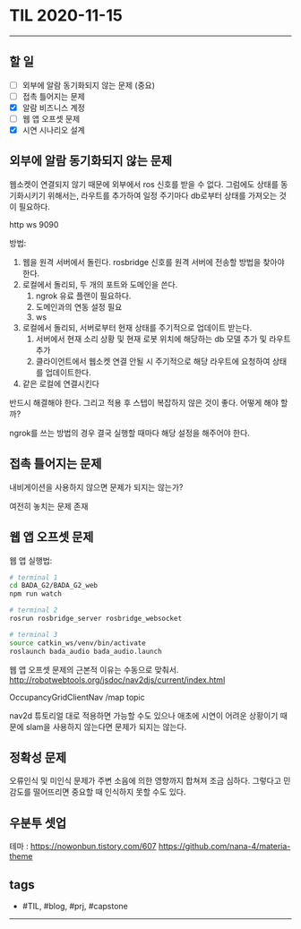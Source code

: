 # TIL 2020-11-15

--------------------------

## 할 일

- [ ] 외부에 알람 동기화되지 않는 문제 (중요)
- [ ] 접촉 틀어지는 문제
- [x] 알람 비즈니스 계정
- [ ] 웹 앱 오프셋 문제
- [x] 시연 시나리오 설계

## 외부에 알람 동기화되지 않는 문제

웹소켓이 연결되지 않기 때문에 외부에서 ros 신호를 받을 수 없다. 그럼에도 상태를 동기화시키기 위해서는, 라우트를 추가하여 일정 주기마다 db로부터 상태를 가져오는 것이 필요하다.

http  ws 9090

방법:
1. 웹을 원격 서버에서 돌린다. rosbridge 신호를 원격 서버에 전송할 방법을 찾아야 한다.
2. 로컬에서 돌리되, 두 개의 포트와 도메인을 쓴다.
   1. ngrok 유료 플랜이 필요하다. 
   2. 도메인과의 연동 설정 필요
   3. ws
3. 로컬에서 돌리되, 서버로부터 현재 상태를 주기적으로 업데이트 받는다.
   1. 서버에서 현재 소리 상황 및 현재 로봇 위치에 해당하는 db 모델 추가 및 라우트 추가
   2. 클라이언트에서 웹소켓 연결 안될 시 주기적으로 해당 라우트에 요청하여 상태를 업데이트한다.
4. 같은 로컬에 연결시킨다

반드시 해결해야 한다. 그리고 적용 후 스텝이 복잡하지 않은 것이 좋다.
어떻게 해야 할까? 

ngrok를 쓰는 방법의 경우 결국 실행할 때마다 해당 설정을 해주어야 한다.



## 접촉 틀어지는 문제

내비게이션을 사용하지 않으면 문제가 되지는 않는가?

여전히 놓치는 문제 존재


## 웹 앱 오프셋 문제

웹 앱 실행법:
```sh
# terminal 1
cd BADA_G2/BADA_G2_web
npm run watch

# terminal 2
rosrun rosbridge_server rosbridge_websocket

# terminal 3
source catkin_ws/venv/bin/activate
roslaunch bada_audio bada_audio.launch
```

웹 앱 오프셋 문제의 근본적 이유는 수동으로 맞춰서.
http://robotwebtools.org/jsdoc/nav2djs/current/index.html

OccupancyGridClientNav
 /map topic

nav2d 튜토리얼 대로 적용하면 가능할 수도 있으나 애초에 시연이 어려운 상황이기 때문에 slam을 사용하지 않는다면 문제가 되지는 않는다.

## 정확성 문제

오류인식 및 미인식 문제가 주변 소음에 의한 영향까지 합쳐져 조금 심하다.
그렇다고 민감도를 떨어뜨리면 중요할 때 인식하지 못할 수도 있다.

## 우분투 셋업

테마 : https://nowonbun.tistory.com/607
https://github.com/nana-4/materia-theme



## tags
- \#TIL, \#blog, \#prj, \#capstone

--------------------------